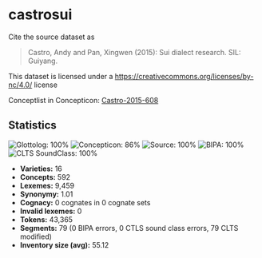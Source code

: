 # castrosui

Cite the source dataset as

> Castro, Andy and Pan, Xingwen (2015): Sui dialect research. SIL: Guiyang.

This dataset is licensed under a https://creativecommons.org/licenses/by-nc/4.0/ license

Conceptlist in Concepticon: [Castro-2015-608](http://concepticon.clld.org/contributions/Castro-2015-608)

## Statistics



![Glottolog: 100%](https://img.shields.io/badge/Glottolog-100%25-brightgreen.svg "Glottolog: 100%")
![Concepticon: 86%](https://img.shields.io/badge/Concepticon-86%25-yellowgreen.svg "Concepticon: 86%")
![Source: 100%](https://img.shields.io/badge/Source-100%25-brightgreen.svg "Source: 100%")
![BIPA: 100%](https://img.shields.io/badge/BIPA-100%25-brightgreen.svg "BIPA: 100%")
![CLTS SoundClass: 100%](https://img.shields.io/badge/CLTS%20SoundClass-100%25-brightgreen.svg "CLTS SoundClass: 100%")

- **Varieties:** 16
- **Concepts:** 592
- **Lexemes:** 9,459
- **Synonymy:** 1.01
- **Cognacy:** 0 cognates in 0 cognate sets
- **Invalid lexemes:** 0
- **Tokens:** 43,365
- **Segments:** 79 (0 BIPA errors, 0 CTLS sound class errors, 79 CLTS modified)
- **Inventory size (avg):** 55.12